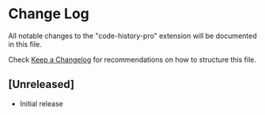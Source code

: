 # Change Log

All notable changes to the "code-history-pro" extension will be documented in this file.

Check [Keep a Changelog](http://keepachangelog.com/) for recommendations on how to structure this file.

## [Unreleased]

- Initial release